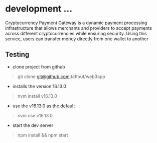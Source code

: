 # development ...

Cryptocurrency Payment Gateway is a dynamic payment processing infrastructure that allows merchants and providers to accept payments across different cryptocurrencies while ensuring security. Using this service, users can transfer money directly from one wallet to another

## Testing

* clone project from github
> git clone git@github.com:taftouf/web3app

* installs the version 16.13.0
> nvm install v16.13.0

* use the v16.13.0 as the default
> nvm use v16.13.0

* start the dev server
> npm install && npm start